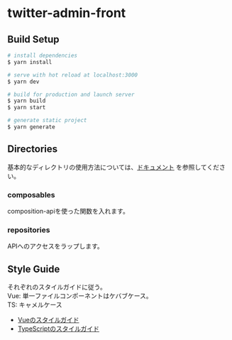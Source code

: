 # twitter-admin-front

## Build Setup

```bash
# install dependencies
$ yarn install

# serve with hot reload at localhost:3000
$ yarn dev

# build for production and launch server
$ yarn build
$ yarn start

# generate static project
$ yarn generate
```

## Directories

基本的なディレクトリの使用方法については、[ドキュメント](https://nuxtjs.org/docs/2.x/directory-structure/) を参照してください。

### composables

composition-apiを使った関数を入れます。

### repositories

APIへのアクセスをラップします。

## Style Guide
それぞれのスタイルガイドに従う。  
Vue: 単一ファイルコンポーネントはケバブケース。  
TS: キャメルケース

- [Vueのスタイルガイド](https://jp.vuejs.org/v2/style-guide/index.html)
- [TypeScriptのスタイルガイド](https://typescript-jp.gitbook.io/deep-dive/styleguide)
